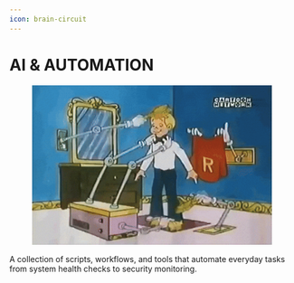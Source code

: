 ```yaml
---
icon: brain-circuit
---
```


# AI & AUTOMATION

<figure><img src="../../../.gitbook/assets/Grooming Get Ready GIF by MANGOTEETH.gif" alt=""><figcaption></figcaption></figure>

A collection of scripts, workflows, and tools that automate everyday tasks from system health checks to security monitoring.
